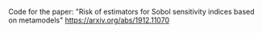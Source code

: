 Code for the paper: "Risk of estimators for Sobol sensitivity indices based on metamodels"
https://arxiv.org/abs/1912.11070
